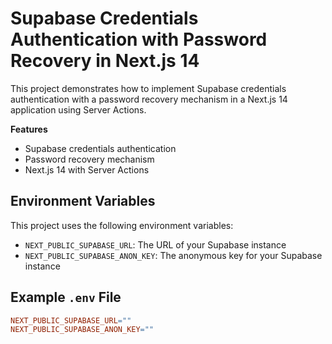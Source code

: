 # **Supabase Credentials Authentication with Password Recovery in Next.js 14**

This project demonstrates how to implement Supabase credentials authentication with a password recovery mechanism in a Next.js 14 application using Server Actions.

**Features**

- Supabase credentials authentication
- Password recovery mechanism
- Next.js 14 with Server Actions

## **Environment Variables**

This project uses the following environment variables:

- `NEXT_PUBLIC_SUPABASE_URL`: The URL of your Supabase instance
- `NEXT_PUBLIC_SUPABASE_ANON_KEY`: The anonymous key for your Supabase instance

## **Example `.env` File**

```makefile
NEXT_PUBLIC_SUPABASE_URL=""
NEXT_PUBLIC_SUPABASE_ANON_KEY=""
```
